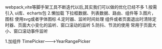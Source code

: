 <!-- .优化相关 -->
webpack,vite等脚手架工具不断迭代以后,其实我们可以做的优化已经不多
1.按需引入
ui库、echarts包
2.懒加载
下拉框数据、列表数据、路由、组件等
3.图片，图标
使用svg或者字体图标
4.定时器、监听时间处理
组件或者页面退出时清除定时器、页面大小变化的监听、窗口滚动的监听
5.防抖、节流的使用
常用于页面大小、窗口滚动事件监听


<!-- vue3实现子组件v-model、多个v-model -->
1.加组件  TimePicker--->YearRangePicker

<!-- 传参相关（父子、兄弟、局部状态管理、全局状态管理） -->

<!-- 组件封装 -->

<!-- 常用方法的二次封装（axios、类似hooks） -->

<!-- 传参方式（路由，vuex，局部状态管理） -->

<!-- 指令封装 -->

<!-- 插槽的使用 -->

<!-- 队列组件--promise-queue-plus -->


<!-- webpack、vite配置相关 -->

<!-- 主题切换实现方案 -->

<!-- 多语言主题切换 -->

<!-- 大屏自适应屏幕方案 -->

<!-- echarts相关 -->